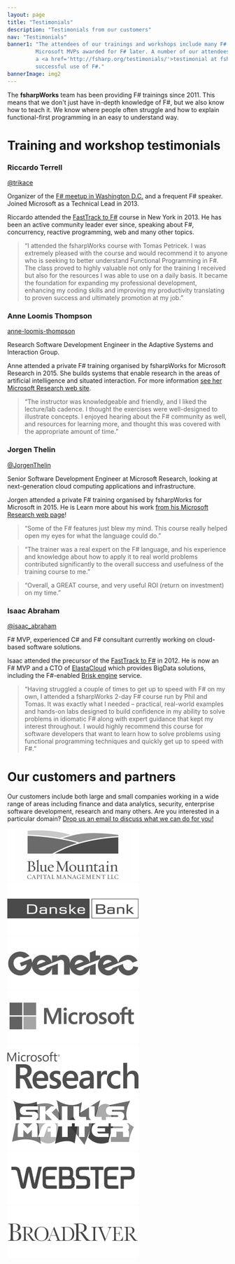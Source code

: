 ```yaml
---
layout: page
title: "Testimonials"
description: "Testimonials from our customers"
nav: "Testimonials"
banner1: "The attendees of our trainings and workshops include many F# community leaders, including
         Microsoft MVPs awarded for F# later. A number of our attendees also contributed
         a <a href='http://fsharp.org/testimonials/'>testimonial at fsharp.org</a> about their
         successful use of F#."
bannerImage: img2         
---
```



<div class="row fw-statement" markdown="1">

The **fsharpWorks** team has been providing F# trainings since 2011. This means that
we don't just have in-depth knowledge of F#, but we also know how to teach it. We know
where people often struggle and how to explain functional-first programming in
an easy to understand way.

</div> <!-- END # Row -->

<div class="row" markdown="1">
<div class="col-md-12" style="margin:30px 0px 10px 0px" markdown="1">

# Training and workshop testimonials

</div> <!-- END # Col -->
</div> <!-- END # Row -->


        
<div class="row"  markdown="1">
<div class="col-md-3" markdown="1">

### Riccardo Terrell

<i class="fa fa-twitter"></i> <a href="https://twitter.com/trikace">@trikace</a>
              
Organizer of the <a href="http://www.meetup.com/DC-fsharp/">F# meetup in Washington
D.C.</a> and a frequent F# speaker. Joined Microsoft as a Technical Lead in 2013.

</div> <!-- END # Col -->
<div class="col-md-9 fw-quotebody" markdown="1">

Riccardo attended the <a href="/workshops/fast-track.html">FastTrack to F#</a>
course in New York in 2013. He has been an active community leader ever since, speaking about F#,
concurrency, reactive programming, web and many other topics.

> “I attended the fsharpWorks course with Tomas Petricek. I was extremely pleased with the course and would recommend it to anyone who is seeking to  better understand Functional Programming in F#.  The class proved to highly valuable not only for the training I received but also for the resources I was able to use on a daily basis.  It became the foundation for expanding my professional development, enhancing my coding skills and improving my productivity translating to proven success and ultimately promotion at my job.”


</div> <!-- END # Col -->
</div> <!-- END # Row -->

<div class="row fw-topmargin" markdown="1">
<div class="col-md-3" markdown="1">

### Anne Loomis Thompson

<i class="fa fa-linkedin-square"></i> <a href="https://www.linkedin.com/pub/anne-loomis-thompson/4/60/b52">anne-loomis-thompson</a>

Research Software Development Engineer in the Adaptive Systems and Interaction Group.

</div> <!-- END # Col -->
<div class="col-md-9 fw-quotebody" markdown="1">

Anne attended a private F# training organised by fsharpWorks for Microsoft Research in 2015.
She builds systems that enable research in the areas of artificial intelligence and situated interaction. For
more information <a href="http://research.microsoft.com/en-us/people/annelo/">see her Microsoft Research web site</a>.

> “The instructor was knowledgeable and friendly, and I liked the lecture/lab cadence.  I thought the exercises were well-designed to illustrate concepts.  I enjoyed hearing about the F# community as well, and resources for learning more, and thought this was covered with the appropriate amount of time.”

</div> <!-- END # Col -->
</div> <!-- END # Row -->

<div class="row fw-topmargin" markdown="1">
<div class="col-md-3" markdown="1">

### Jorgen Thelin

<i class="fa fa-twitter"></i> <a href="https://twitter.com/JorgenThelin">@JorgenThelin</a>

Senior Software Development Engineer</span> at Microsoft Research, looking at next-generation cloud computing applications and infrastructure.

</div> <!-- END # Col -->
<div class="col-md-9 fw-quotebody" markdown="1">

Jorgen attended a private F# training organised by fsharpWorks for Microsoft in 2015. He is
Learn more about his work <a href="http://research.microsoft.com/en-us/people/jthelin/">from his Microsoft Research web page</a>!

> “Some of the F# features just blew my mind. This course really helped open my eyes for what the language could do.”

> “The trainer was a real expert on the F# language, and his experience and knowledge about how to apply it to real world problems contributed significantly to the overall success and usefulness of the training course to me.”

> “Overall, a GREAT course, and very useful ROI (return on investment) on my time.”

</div> <!-- END # Col -->
</div> <!-- END # Row -->

<div class="row fw-topmargin" markdown="1">
<div class="col-md-3" markdown="1">

### Isaac Abraham

<i class="fa fa-twitter"></i> <a href="https://twitter.com/isaac_abraham">@isaac_abraham</a>

F# MVP, experienced C# and F# consultant currently working on cloud-based software solutions.

</div> <!-- END # Col -->
<div class="col-md-9 fw-quotebody" markdown="1">

Isaac attended the precursor of the <a href="/workshops/fast-track.html">FastTrack to F#</a> in 2012.
He is now an F# MVP and a CTO of <a href="http://www.elastacloud.com/">ElastaCloud</a> which provides BigData solutions,
including the F#-enabled <a href="https://www.briskengine.com/">Brisk engine</a> service.

> “Having struggled a couple of times to get up to speed with F# on my own, I attended a fsharpWorks 2-day F# course run by Phil and Tomas. It was exactly what I needed – practical, real-world examples and hands-on labs designed to build confidence in my ability to solve problems in idiomatic F# along with expert guidance that kept my interest throughout. I would highly recommend this course for software developers that want to learn how to solve problems using functional programming techniques and quickly get up to speed with F#.”

</div> <!-- END # Col -->
</div> <!-- END # Row -->

<div class="row fw-topmargin" markdown="1">
<div class="col-md-12" markdown="1">

# Our customers and partners

Our customers include both large and small companies working in a wide range of areas
including finance and data analytics, security, enterprise software development,
research and many others. Are you interested in a particular domain?
<a href="mailto:info@fsharpworks.com">Drop us an email to discuss what we can do for you!</a>


<div class="fw-logos fw-logos-detail">
  <a href="https://www.bluemountaincapital.com/"><img src="images/partners/bmc.png" alt="BlueMountain Capital"/></a>
  <a href="http://www.danskebank.dk/"><img src="images/partners/db.png" alt="Danske Bank"/></a>
  <a href="http://www.genetec.com/"><img src="images/partners/genetec.png" alt="Genetec"/></a>
  <a href="http://www.microsoft.com/"><img src="images/partners/msft.png" alt="Microsoft"/></a>
  <a href="http://research.microsoft.com/"><img src="images/partners/msr.png" alt="Microsoft Research" /></a>
  <a href="http://www.skilsmatter.com/"><img src="images/partners/skillsmatter.png" alt="Skills Matter"/></a>
  <a href="http://www.webstep.no/"><img src="images/partners/webstep.png" alt="Webstep"/></a>
  <a href="http://broadrivercap.com/"><img src="images/partners/broadriver.png" alt="BroadRiver"/></a>
</div>

</div> <!-- END # Col -->
</div> <!-- END # Row -->
